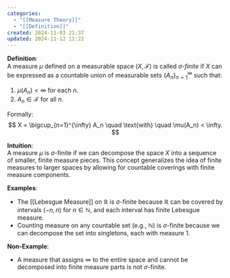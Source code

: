 ```yaml
---
categories:
  - "[[Measure Theory]]"
  - "[[Definition]]"
created: 2024-11-03 21:37
updated: 2024-11-12 11:22
---
```

**Definition**:  
A measure $\mu$ defined on a measurable space $(X, \mathcal{F})$ is called *$\sigma$-finite* if $X$ can be expressed as a countable union of measurable sets $\{A_n\}_{n=1}^{\infty}$ such that:

1. $\mu(A_n) < \infty$ for each $n$.
2. $A_n \in \mathcal{F}$ for all $n$.

Formally:
$$
X = \bigcup_{n=1}^{\infty} A_n \quad \text{with} \quad \mu(A_n) < \infty.
$$

**Intuition**:  
A measure $\mu$ is $\sigma$-finite if we can decompose the space $X$ into a sequence of smaller, finite measure pieces. This concept generalizes the idea of finite measures to larger spaces by allowing for countable coverings with finite measure components.

**Examples**:
- The [[Lebesgue Measure]] on $\mathbb{R}$ is $\sigma$-finite because $\mathbb{R}$ can be covered by intervals $(-n, n)$ for $n \in \mathbb{N}$, and each interval has finite Lebesgue measure.
- Counting measure on any countable set (e.g., $\mathbb{N}$) is $\sigma$-finite because we can decompose the set into singletons, each with measure 1. 

**Non-Example**:
- A measure that assigns $\infty$ to the entire space and cannot be decomposed into finite measure parts is not $\sigma$-finite.